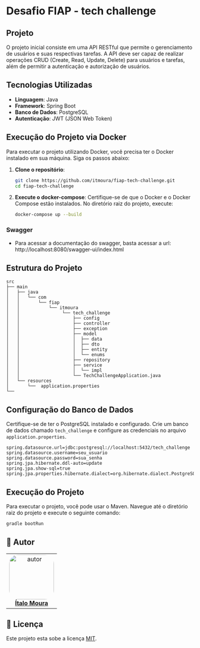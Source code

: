 # Desafio FIAP - tech challenge

## Projeto
O projeto inicial consiste em uma API RESTful que permite o gerenciamento de usuários e suas respectivas tarefas. A API deve ser capaz de realizar operações CRUD (Create, Read, Update, Delete) para usuários e tarefas, além de permitir a autenticação e autorização de usuários.

## Tecnologias Utilizadas

- **Linguagem**: Java
- **Framework**: Spring Boot
- **Banco de Dados**: PostgreSQL
- **Autenticação**: JWT (JSON Web Token)

## Execução do Projeto via Docker
Para executar o projeto utilizando Docker, você precisa ter o Docker instalado em sua máquina. Siga os passos abaixo:
1. **Clone o repositório**:
   ```bash
   git clone https://github.com/itmoura/fiap-tech-challenge.git
   cd fiap-tech-challenge
   ```
2. **Execute o docker-compose**:
   Certifique-se de que o Docker e o Docker Compose estão instalados. No diretório raiz do projeto, execute:
   ```bash
   docker-compose up --build
   ```

### Swagger
- Para acessar a documentação do swagger, basta acessar a url: http://localhost:8080/swagger-ui/index.html

## Estrutura do Projeto

```
src
├── main
│   ├── java
│   │   └── com
│   │       └── fiap
│   │           └── itmoura
│   │                └── tech_challenge
│   │                    ├── config
│   │                    ├── controller
│   │                    ├── exception
│   │                    ├── model
│   │                    │  ├── data
│   │                    │  ├── dto
│   │                    │  ├── entity
│   │                    │  └── enums
│   │                    ├── repository
│   │                    ├── service
│   │                    │  └── impl
│   │                    └── TechChallengeApplication.java
│   └── resources
│       └──  application.properties
└──
```

## Configuração do Banco de Dados
Certifique-se de ter o PostgreSQL instalado e configurado. Crie um banco de dados chamado `tech_challenge` e configure as credenciais no arquivo `application.properties`.

```properties
spring.datasource.url=jdbc:postgresql://localhost:5432/tech_challenge
spring.datasource.username=seu_usuario
spring.datasource.password=sua_senha
spring.jpa.hibernate.ddl-auto=update
spring.jpa.show-sql=true
spring.jpa.properties.hibernate.dialect=org.hibernate.dialect.PostgreSQLDialect
```

## Execução do Projeto
Para executar o projeto, você pode usar o Maven. Navegue até o diretório raiz do projeto e execute o seguinte comando:

```bash
gradle bootRun
```

## 👥 Autor

<table  style="text-align:center; border: none" >
<tr>

<td align="center"> 
<a href="https://github.com/itmoura" style="text-align:center;">
<img style="border-radius: 20%;" src="https://github.com/itmoura.png" width="120px;" alt="autor"/><br> <strong> Ítalo Moura </strong>
</a>
</td>

</tr>
</table>

## 📝 Licença

Este projeto esta sobe a licença [MIT](./LICENSE).
